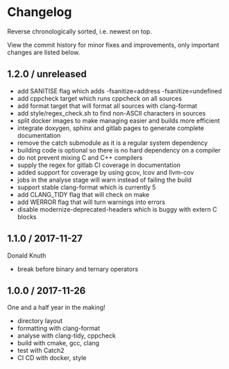# Changelog

Reverse chronologically sorted, i.e. newest on top.

View the commit history for minor fixes and improvements, only important changes
are listed below.

## 1.2.0 / unreleased

* add SANITISE flag which adds -fsanitize=address -fsanitize=undefined
* add cppcheck target which runs cppcheck on all sources
* add format target that will format all sources with clang-format
* add style/regex\_check.sh to find non-ASCII characters in sources
* split docker images to make managing easier and builds more efficient
* integrate doxygen, sphinx and gitlab pages to generate complete documentation
* remove the catch submodule as it is a regular system dependency
* building code is optional so there is no hard dependency on a compiler
* do not prevent mixing C and C++ compilers
* supply the regex for gitlab CI coverage in documentation
* added support for coverage by using gcov, lcov and llvm-cov
* jobs in the analyse stage will warn instead of failing the build
* support stable clang-format which is currently 5
* add CLANG\_TIDY flag that will check on make
* add WERROR flag that will turn warnings into errors
* disable modernize-deprecated-headers which is buggy with extern C blocks

## 1.1.0 / 2017-11-27

Donald Knuth

* break before binary and ternary operators

## 1.0.0 / 2017-11-26

One and a half year in the making!

* directory layout
* formatting with clang-format
* analyse with clang-tidy, cppcheck
* build with cmake, gcc, clang
* test with Catch2
* CI CD with docker, style
